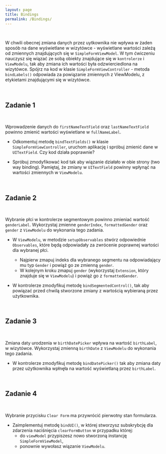 ```yaml
---
layout: page
title: Bindings
permalink: /Bindings/
---
```


<br>

W chwili obecnej zmiana danych przez uytkownika nie wpływa w żaden sposób na dane wyświetlane w wizytówce - wyświetlane wartości zależą od zmiennych znajdujących się w `SimpleFormViewModel`.
W tym ćwiczeniu nauczysz się wiązać ze sobą obiekty znajdujące się w `kontrolerze` i `ViewModelu`, tak aby zmiana ich wartości była odzwierciedlona na wizytówce.
Spójrz na kod w klasie `SimpleFormViewController` - metoda ```bindLabels()``` odpowiada za powiązanie zmiennych z ViewModelu, z etykietami znajdującymi się w wizytówce.

<br>

Zadanie 1
----------

<br>

Wprowadzenie danych do `firstNameTextField` oraz `lastNameTextField` powinno zmienić wartości wyświetlane w `fullNameLabel`.

* Odkomentuj metodę ```bindTextFields()``` w klasie ```SimpleFormViewController```, uruchom aplikację i spróbuj zmienić dane w ```UITextField```. Czy kod działa poprawnie?

* Spróbuj zmodyfikować kod tak aby wiązanie działało w obie strony (two way binding). Pamiętaj, że zmiany w ```UITextField``` powinny wpłynąć na wartości zmiennych w ```ViewModelu```.

<br>


Zadanie 2
-----------

<br>

Wybranie płci w kontrolerze segmentowym powinno zmieniać wartość `genderLabel`.
Wykorzystaj zmienne `genderIndex`, `formattedGender` oraz `gender` z `ViewModelu` do wykonania tego zadania.

* W ```ViewModelu```, w metodzie ```setupObservables``` stwórz odpowiednie ```Observables```, które będą odpowiadały za zwrócenie poprawnej wartości dla wybranej płci.
    *  Najpierw zmapuj indeks dla wybranego segmentu na odpowiadający mu typ ```Gender``` i powiąż go ze zmienną ```gender```.
    * W kolejnym kroku zmapuj ```gender``` (wykorzystaj ```Extension```, który znajduje się w ```ViewModelu```) i powiąż go z ```formattedGender```. 

* W kontrolerze zmodyfikuj metodę ```bindSegmentedControl()```, tak aby powiązać przed chwilą stworzone zmiany z wartością wybieraną przez użytkownika.

<br>


Zadanie 3
-----------

<br>

Zmiana daty urodzenia w `birthDatePicker` wpływa na wartość `birthLabel`, w wizytówce.
Wykorzystaj zmienną `birthDate` z `ViewModelu` do wykonania tego zadania.

* W kontrolerze zmodyfikuj metodę ```bindDatePicker()``` tak aby zmiana daty przez użytkownika wpłnęła na wartość wyświetlaną przez ```birthLabel```.

<br>


Zadanie 4
-----------

<br>

Wybranie przycisku `Clear Form` ma przywrócić pierwotny stan formularza.

* Zaimplementuj metodę ```bindUI()```, w której stworzysz subskrybcję dla zdarzenia naciśnięcia ```clearFormButton``` w przypadku której: 
    * do ```viewModel``` przypiszesz nowo stworzoną instancję ```SimpleFormViewModel```,
    * ponownie wywołasz wiązanie ```ViewModelu```.

<br>
